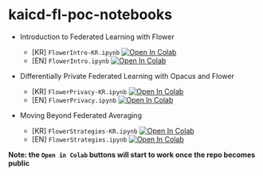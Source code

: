 # kaicd-fl-poc-notebooks

- Introduction to Federated Learning with Flower
    - [KR] `FlowerIntro-KR.ipynb` [![Open In Colab](https://colab.research.google.com/assets/colab-badge.svg)](https://colab.research.google.com/github/adap/kaicd-fl-poc-notebooks/blob/main/FlowerIntro-KR.ipynb)
    - [EN] `FlowerIntro.ipynb` [![Open In Colab](https://colab.research.google.com/assets/colab-badge.svg)](https://colab.research.google.com/github/adap/kaicd-fl-poc-notebooks/blob/main/FlowerIntro.ipynb)

- Differentially Private Federated Learning with Opacus and Flower
    - [KR] `FlowerPrivacy-KR.ipynb` [![Open In Colab](https://colab.research.google.com/assets/colab-badge.svg)](https://colab.research.google.com/github/adap/kaicd-fl-poc-notebooks/blob/main/FlowerPrivacy-KR.ipynb)
    - [EN] `FlowerPrivacy.ipynb` [![Open In Colab](https://colab.research.google.com/assets/colab-badge.svg)](https://colab.research.google.com/github/adap/kaicd-fl-poc-notebooks/blob/main/FlowerPrivacy.ipynb)

- Moving Beyond Federated Averaging
    - [KR] `FlowerStrategies-KR.ipynb` [![Open In Colab](https://colab.research.google.com/assets/colab-badge.svg)](https://colab.research.google.com/github/adap/kaicd-fl-poc-notebooks/blob/main/FlowerStrategies-KR.ipynb)
    - [EN] `FlowerStrategies.ipynb` [![Open In Colab](https://colab.research.google.com/assets/colab-badge.svg)](https://colab.research.google.com/github/adap/kaicd-fl-poc-notebooks/blob/main/FlowerStrategies.ipynb)

**Note: the `Open in Colab` buttons will start to work once the repo becomes public**
